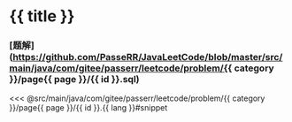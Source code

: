 # {{ title }}

<!--@include: @src/main/java/com/gitee/passerr/leetcode/problem/{{ category }}/page{{ page }}/{{ id }}.md-->

### [题解](https://github.com/PasseRR/JavaLeetCode/blob/master/src/main/java/com/gitee/passerr/leetcode/problem/{{ category }}/page{{ page }}/{{ id }}.sql)

<<< @src/main/java/com/gitee/passerr/leetcode/problem/{{ category }}/page{{ page }}/{{ id }}.{{ lang }}#snippet
